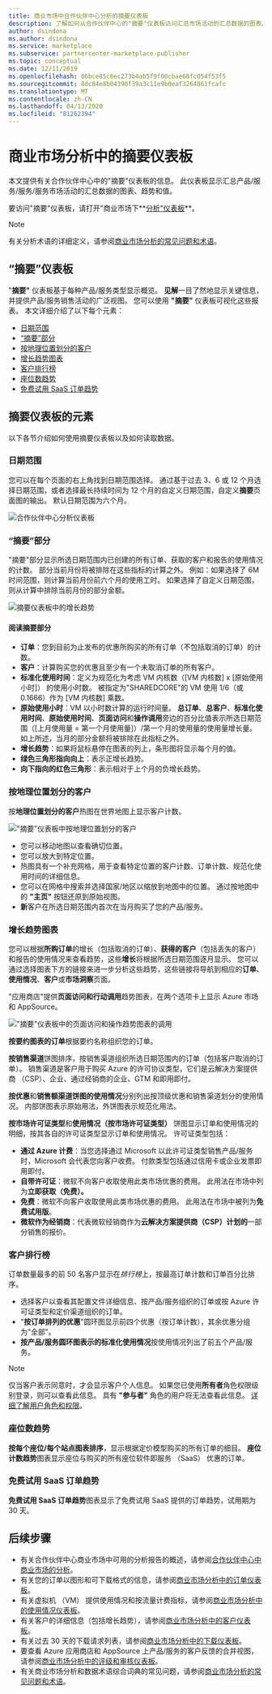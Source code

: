 ```yaml
---
title: 商业市场中合作伙伴中心分析的摘要仪表板
description: 了解如何从合作伙伴中心的"摘要"仪表板访问汇总市场活动的汇总数据的图表、趋势和值。
author: dsindona
ms.author: dsindona
ms.service: marketplace
ms.subservice: partnercenter-marketplace-publisher
ms.topic: conceptual
ms.date: 12/11/2019
ms.openlocfilehash: 86bce85c6ec273b4ab5f9f00cbae68fc054f53f5
ms.sourcegitcommit: 8dc84e8b04390f39a3c11e9b0eaf3264861fcafc
ms.translationtype: MT
ms.contentlocale: zh-CN
ms.lasthandoff: 04/13/2020
ms.locfileid: "81262394"
---
```

# <a name="summary-dashboard-in-commercial-marketplace-analytics"></a>商业市场分析中的摘要仪表板

本文提供有关合作伙伴中心中的"摘要"仪表板的信息。 此仪表板显示汇总产品/服务/服务/服务市场活动的汇总数据的图表、趋势和值。

要访问"摘要"仪表板，请打开"商业市场下**[分析"仪表板](https://partner.microsoft.com/dashboard/commercial-marketplace/analytics/summary)**。

>[!NOTE]
> 有关分析术语的详细定义，请参阅[商业市场分析的常见问题和术语](./faq-terminology.md)。

## <a name="summary-dashboard"></a>“摘要”仪表板

"**摘要"** 仪表板基于每种产品/服务类型显示概览。 **见解**一目了然地显示关键信息，并提供产品/服务销售活动的广泛视图。 您可以使用 **"摘要"** 仪表板可视化这些报表。 本文详细介绍了以下每个元素：

- [日期范围](#date-range)
- [“摘要”部分](#summary-section)
- [按地理位置划分的客户](#customers-by-geography)
- [增长趋势图表](#growth-trend-charts)
- [客户排行榜](#customer-leaderboard)
- [座位数趋势](#seat-count-trend)
- [免费试用 SaaS 订单趋势](#free-trials-saas-orders-trend)

## <a name="elements-of-the-summary-dashboard"></a>摘要仪表板的元素

以下各节介绍如何使用摘要仪表板以及如何读取数据。

### <a name="date-range"></a>日期范围

您可以在每个页面的右上角找到日期范围选择。 通过基于过去 3、6 或 12 个月选择日期范围，或者选择最长持续时间为 12 个月的自定义日期范围，自定义**摘要**页面图的输出。 默认日期范围为六个月。

![合作伙伴中心分析仪表板](./media/analyze-dashboard.png)

### <a name="summary-section"></a>“摘要”部分

"摘要"部分显示所选日期范围内已创建的所有订单、获取的客户和报告的使用情况的计数。 部分当前月份将被排除在这些指标的计算之外。 例如：如果选择了 6M 时间范围，则计算当前月份前六个月的使用工时。 如果选择了自定义日期范围，则从计算中排除当前月份的部分金额。

![摘要仪表板中的增长趋势](./media/summary-summary-section.png)

#### <a name="reading-the-summary-section"></a>阅读摘要部分

- **订单**：您到目前为止发布的优惠所购买的所有订单（不包括取消的订单）的计数。
- **客户**：计算购买您的优惠且至少有一个未取消订单的所有客户。
- **标准化使用时间**：定义为规范化为考虑 VM 内核数（[VM 内核数] x [原始使用小时]） 的使用小时数。 被指定为"SHAREDCORE"的 VM 使用 1/6（或 0.1666）作为 [VM 内核数] 乘数。
- **原始使用小时**：VM 以小时数计算的运行时间量。 **总订单**、**总客户**、**标准化使用时间**、**原始使用时间**、**页面访问**和**操作调用**旁边的百分比值表示所选日期范围（[上月使用量 = 第一个月使用量]）/第一个月的使用量的使用量增长量。 如上所述，当月的部分金额将被排除在此指标之外。
- **增长趋势**：如果将鼠标悬停在图表的列上，条形图将显示每个月的值。
- **绿色三角形指向向上**：表示正增长趋势。
- **向下指向的红色三角形**：表示相对于上个月的负增长趋势。

### <a name="customers-by-geography"></a>按地理位置划分的客户

按**地理位置划分的客户**热图在世界地图上显示客户计数。

!["摘要"仪表板中按地理位置划分的客户](./media/summary-customers-by-geography.png)

- 您可以移动地图以查看确切位置。
- 您可以放大到特定位置。
- 热图具有一个补充网格，用于查看特定位置的客户计数、订单计数、规范化使用时间的详细信息。
- 您可以在网格中搜索并选择国家/地区以缩放到地图中的位置。 通过按地图中的 **"主页"** 按钮还原到原始视图。
- **新**客户在所选日期范围内首次在当月购买了您的产品/服务。

### <a name="growth-trend-charts"></a>增长趋势图表

您可以根据**所购订单**的增长（包括取消的订单）、**获得的客户**（包括丢失的客户）和报告的使用情况来查看趋势，这些**增长**将根据所选日期范围逐月显示。 您可以通过选择图表下方的链接来进一步分析这些趋势，这些链接将导航到相应的**订单**、**使用情况**、**客户**或**市场洞察**页面。

"应用商店"提供**页面访问和行动调用**趋势图表，在两个选项卡上显示 Azure 市场和 AppSource。

!["摘要"仪表板中的页面访问和操作趋势图表的调用](./media/summary-page-visits-and-cta.png)

**按要约图表的订单**根据要约名称组织您的订单。

**按销售渠道**饼图排序，按销售渠道组织所选日期范围内的订单（包括客户取消的订单）。 销售渠道是客户用于购买 Azure 的许可协议类型，它们是云解决方案提供商 （CSP）、企业、通过经销商的企业、GTM 和即用即付。

**按优惠**和**销售额渠道饼图的使用情况**分别列出按顶级优惠和销售渠道划分的使用情况。 内部饼图表示原始用法，外饼图表示规范化用法。

**按市场许可证类型**和**使用情况（按市场许可证类型）** 饼图显示订单和使用情况的明细，按其各自的许可证类型显示订单和使用情况。 许可证类型包括：

- **通过 Azure 计费**：当您选择通过 Microsoft 以此许可证类型销售产品/服务时，Microsoft 会代表您向客户收费。 付款类型包括通过信用卡或企业发票即用即付。
- **自带许可证**：微软不向客户收取使用此类市场优惠的费用。 此用法在市场中列为**立即获取（免费）。**
- **免费**：微软不向客户收取使用此类市场优惠的费用。 此用法在市场中被列为**免费试用版**。
- **微软作为经销商**：代表微软经销商作为**云解决方案提供商（CSP）计划的**一部分销售的报价。

### <a name="customer-leaderboard"></a>客户排行榜

订单数量最多的前 50 名客户显示在*排行榜*上，按最高订单计数和订单百分比排序。

- 选择客户以查看其配置文件详细信息、按产品/服务组织的订单或按 Azure 许可证类型和定价渠道组织的订单。
- "**按订单排列的优惠**"圆环图显示前四个优惠（按订单计数），其余优惠分组为"全部"。
- **按产品/服务圆环图表示的标准化使用情况**按使用情况列出了前五个产品/服务。

> [!NOTE]
> 仅当客户表示同意时，才会显示客户个人信息。 如果您已使用**所有者**角色权限级别登录，则可以查看此信息。 具有 **"参与者"** 角色的用户将无法查看此信息。 [详细了解用户角色和权限](./manage-account.md#define-user-roles-and-permissions)。

### <a name="seat-count-trend"></a>座位数趋势

**按每个座位/每个站点图表排序**，显示根据定价模型购买的所有订单的细目。 **座位计数趋势**图表显示座位与购买的所有座位软件即服务 （SaaS） 优惠的订单。

### <a name="free-trials-saas-orders-trend"></a>免费试用 SaaS 订单趋势

**免费试用 SaaS 订单趋势**图表显示了免费试用 SaaS 提供的订单趋势，试用期为 30 天。

## <a name="next-steps"></a>后续步骤

- 有关合作伙伴中心商业市场中可用的分析报告的概述，请参阅[合作伙伴中心中商业市场的分析](./analytics.md)。
- 有关您的订单以图形和可下载格式的信息，请参阅[商业市场分析中的订单仪表板](./orders-dashboard.md)。
- 有关虚拟机 （VM） 提供使用情况和按流量计费指标，请参阅[商业市场分析中的使用情况仪表板](./usage-dashboard.md)。
- 有关客户的详细信息（包括增长趋势），请参阅[商业市场分析中的客户仪表板](./customer-dashboard.md)。
- 有关过去 30 天的下载请求列表，请参阅[商业市场分析中的下载仪表板](./downloads-dashboard.md)。
- 要查看 Azure 应用商店和 AppSource 上产品/服务的客户反馈的合并视图，请参阅[商业市场分析中的评级和审核仪表板](./ratings-reviews.md)。
- 有关商业市场分析和数据术语综合词典的常见问题，请参阅[商业市场分析的常见问题和术语](./faq-terminology.md)。
